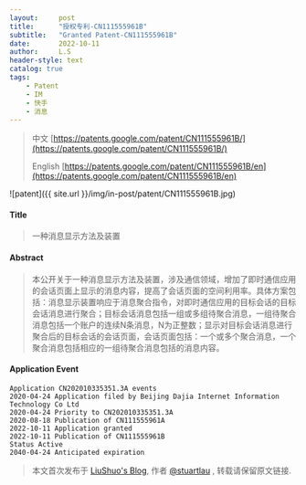 ```yaml
---
layout:     post
title:      "授权专利-CN111555961B"
subtitle:   "Granted Patent-CN111555961B"
date:       2022-10-11
author:     L.S
header-style: text
catalog: true
tags:
    - Patent
    - IM
    - 快手
    - 消息
---
```

> 中文 [https://patents.google.com/patent/CN111555961B/](https://patents.google.com/patent/CN111555961B/)
>
> English [https://patents.google.com/patent/CN111555961B/en](https://patents.google.com/patent/CN111555961B/en)

![patent]({{ site.url }}/img/in-post/patent/CN111555961B.jpg)
#### Title
> 一种消息显示方法及装置




















#### Abstract
> 本公开关于一种消息显示方法及装置，涉及通信领域，增加了即时通信应用的会话页面上显示的消息内容，提高了会话页面的空间利用率。具体方案包括：消息显示装置响应于消息聚合指令，对即时通信应用的目标会话的目标会话消息进行聚合；目标会话消息包括一组或多组待聚合消息，一组待聚合消息包括一个账户的连续N条消息，N为正整数；显示对目标会话消息进行聚合后的目标会话的会话页面，会话页面包括：一个或多个聚合消息，一个聚合消息包括相应的一组待聚合消息包括的消息内容。





















#### Application Event
```
Application CN202010335351.3A events 
2020-04-24 Application filed by Beijing Dajia Internet Information Technology Co Ltd
2020-04-24 Priority to CN202010335351.3A
2020-08-18 Publication of CN111555961A
2022-10-11 Application granted
2022-10-11 Publication of CN111555961B
Status Active
2040-04-24 Anticipated expiration
```
> 本文首次发布于 [LiuShuo's Blog](https://liushuo.me), 作者 [@stuartlau](http://github.com/stuartlau) ,
转载请保留原文链接.

